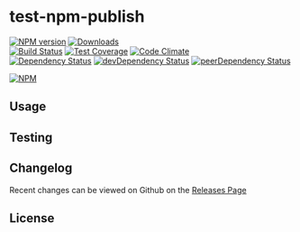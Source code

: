 # test-npm-publish 
[![NPM version](https://badge.fury.io/js/test-npm-publish.svg)](http://badge.fury.io/js/test-npm-publish) [![Downloads](http://img.shields.io/npm/dm/test-npm-publish.svg)](http://badge.fury.io/js/test-npm-publish)   
[![Build Status](https://travis-ci.org/thaiat/test-npm-publish.svg?branch=master)](https://travis-ci.org/thaiat/test-npm-publish) [![Test Coverage](https://codeclimate.com/github/thaiat/test-npm-publish/badges/coverage.svg)](https://codeclimate.com/github/thaiat/test-npm-publish) [![Code Climate](https://codeclimate.com/github/thaiat/test-npm-publish/badges/gpa.svg)](https://codeclimate.com/github/thaiat/test-npm-publish)   
[![Dependency Status](https://david-dm.org/thaiat/test-npm-publish.svg)](https://david-dm.org/thaiat/test-npm-publish) [![devDependency Status](https://david-dm.org/thaiat/test-npm-publish/dev-status.svg)](https://david-dm.org/thaiat/test-npm-publish#info=devDependencies) [![peerDependency Status](https://david-dm.org/thaiat/test-npm-publish/peer-status.svg)](https://david-dm.org/thaiat/test-npm-publish#info=peerDependencies)    


> 

[![NPM](https://nodei.co/npm/test-npm-publish.png?downloads=true&downloadRank=true&stars=true)](https://nodei.co/npm/test-npm-publish)

## Usage


## Testing


## Changelog

Recent changes can be viewed on Github on the [Releases Page](https://github.com/thaiat/test-npm-publish/releases)

## License


